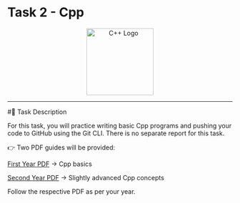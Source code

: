 # Task 2 - Cpp

<p align="center">
  <img src="https://upload.wikimedia.org/wikipedia/commons/1/18/ISO_C%2B%2B_Logo.svg" alt="C++ Logo" width="150"/>
</p>

---

#📄 Task Description

For this task, you will practice writing basic Cpp programs and pushing your code to GitHub using the Git CLI.
There is no separate report for this task.

👉 Two PDF guides will be provided:

[First Year PDF](./Task1-Cpp/task2_first_year.pdf) → Cpp basics

[Second Year PDF](./Task1-Cpp/task2_second_year.pdf) → Slightly advanced Cpp concepts

Follow the respective PDF as per your year.
